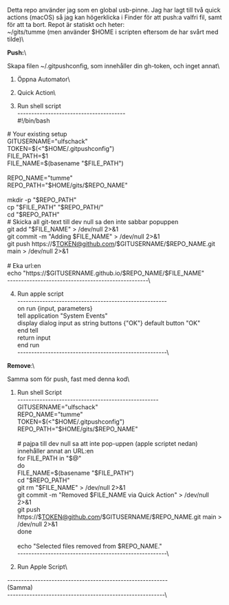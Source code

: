 Detta repo använder jag som en global usb-pinne. Jag har lagt till två
quick actions (macOS) så jag kan högerklicka i Finder för att push:a
valfri fil, samt för att ta bort. Repot är statiskt och heter:\
\~/gits/tumme (men använder \$HOME i scripten eftersom de har svårt med
tilde)\

**Push:**\

Skapa filen \~/.gitpushconfig, som innehåller din gh-token, och inget
annat\

1. Öppna Automator\

2. Quick Action\

3. Run shell script\
---------------------------------------\
#!/bin/bash

\# Your existing setup\
GITUSERNAME=\"ulfschack\"\
TOKEN=\$(\<\"\$HOME/.gitpushconfig\")\
FILE_PATH=\$1\
FILE_NAME=\$(basename \"\$FILE_PATH\")\
\
REPO_NAME=\"tumme\"\
REPO_PATH=\"\$HOME/gits/\$REPO_NAME\"\
\
mkdir -p \"\$REPO_PATH\"\
cp \"\$FILE_PATH\" \"\$REPO_PATH/\"\
cd \"\$REPO_PATH\"\
\# Skicka all git-text till dev null sa den inte sabbar popuppen\
git add \"\$FILE_NAME\" \> /dev/null 2\>&1\
git commit -m \"Adding \$FILE_NAME\" \> /dev/null 2\>&1\
git push https://\$TOKEN@github.com/\$GITUSERNAME/\$REPO_NAME.git main
\> /dev/null 2\>&1\
\
\# Eka url:en\
echo \"https://\$GITUSERNAME.github.io/\$REPO_NAME/\$FILE_NAME\"\
---------------------------------------------------\

4. Run apple script\
------------------------------------------------------\
on run {input, parameters}\
tell application \"System Events\"\
display dialog input as string buttons {\"OK\"} default button \"OK\"\
end tell\
return input\
end run\
------------------------------------------------------\


**Remove**:\

Samma som för push, fast med denna kod\

1. Run shell Script\
---------------------------------------------------\
GITUSERNAME=\"ulfschack\"\
REPO_NAME=\"tumme\"\
TOKEN=\$(\<\"\$HOME/.gitpushconfig\")\
REPO_PATH=\"\$HOME/gits/\$REPO_NAME\"\
\
\# pajpa till dev null sa att inte pop-uppen (apple scriptet nedan)
innehåller annat an URL:en\
for FILE_PATH in \"\$@\"\
do\
FILE_NAME=\$(basename \"\$FILE_PATH\")\
cd \"\$REPO_PATH\"\
git rm \"\$FILE_NAME\" \> /dev/null 2\>&1\
git commit -m \"Removed \$FILE_NAME via Quick Action\" \> /dev/null
2\>&1\
git push https://\$TOKEN@github.com/\$GITUSERNAME/\$REPO_NAME.git main
\> /dev/null 2\>&1\
done\
\
echo \"Selected files removed from \$REPO_NAME.\"\
------------------------------------------------------\

2. Run Apple Script\

----------------------------------------------------------\
(Samma)\
---------------------------------------------------------\

